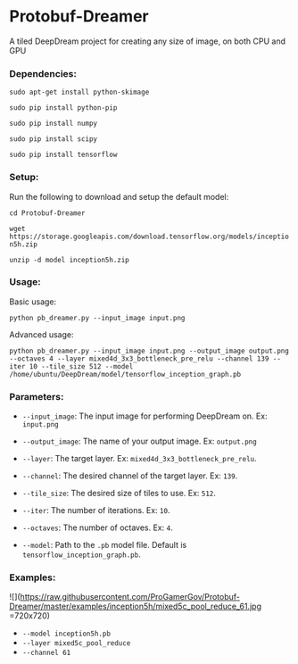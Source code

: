 # Protobuf-Dreamer
A tiled DeepDream project for creating any size of image, on both CPU and GPU


### Dependencies: 

`sudo apt-get install python-skimage`

`sudo pip install python-pip`

`sudo pip install numpy`

`sudo pip install scipy`

`sudo pip install tensorflow`

### Setup:

Run the following to download and setup the default model:

`cd Protobuf-Dreamer` 

`wget https://storage.googleapis.com/download.tensorflow.org/models/inception5h.zip`

`unzip -d model inception5h.zip`

### Usage: 

Basic usage: 

```
python pb_dreamer.py --input_image input.png
```

Advanced usage: 

```
python pb_dreamer.py --input_image input.png --output_image output.png --octaves 4 --layer mixed4d_3x3_bottleneck_pre_relu --channel 139 --iter 10 --tile_size 512 --model /home/ubuntu/DeepDream/model/tensorflow_inception_graph.pb
```

### Parameters: 

* `--input_image`: The input image for performing DeepDream on. Ex: `input.png`

* `--output_image`: The name of your output image. Ex: `output.png`

* `--layer`: The target layer. Ex: `mixed4d_3x3_bottleneck_pre_relu`.

* `--channel`: The desired channel of the target layer. Ex: `139`.

* `--tile_size`: The desired size of tiles to use. Ex: `512`.

* `--iter`: The number of iterations. Ex: `10`.

* `--octaves`: The number of octaves. Ex: `4`.

* `--model`: Path to the `.pb` model file. Default is `tensorflow_inception_graph.pb`.


### Examples:



![](https://raw.githubusercontent.com/ProGamerGov/Protobuf-Dreamer/master/examples/inception5h/mixed5c_pool_reduce_61.jpg =720x720)

* `--model inception5h.pb`
* `--layer mixed5c_pool_reduce` 
* `--channel 61`


